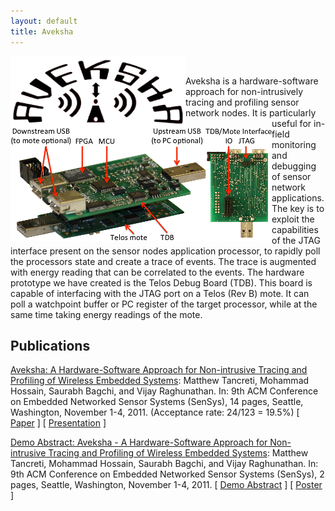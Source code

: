 ```yaml
---
layout: default
title: Aveksha
---
```


<img src="images/aveksha.png" alt="The Aveksha logo." align="left" width="280" title="Aveksha Logo" class="img"/>
<img src="images/tdb.png" alt="Photograph of the Telos Debug Board (TDB), connected to a Telos Rev B mote." align="left" title="TDB" class="img"/>
<br/>

Aveksha is a hardware-software approach for non-intrusively tracing and profiling
sensor network nodes. It is particularly useful for in-field monitoring and debugging
of sensor network applications. The key is to exploit the capabilities of the JTAG
interface present on the sensor nodes application processor, to rapidly poll the
processors state and create a trace of events. The trace is augmented with
energy reading that can be correlated to the events. The hardware prototype we have
created is the Telos Debug Board (TDB). This board is capable of interfacing with the
JTAG port on a Telos (Rev B) mote. It can poll a watchpoint buffer or PC register of
the target processor, while at the same time taking energy readings of the mote.

Publications
------------

[Aveksha: A Hardware-Software Approach for Non-intrusive Tracing and Profiling of
Wireless Embedded Systems](aveksha.html): Matthew Tancreti, Mohammad Hossain, Saurabh Bagchi,
and Vijay Raghunathan. In: 9th ACM Conference on Embedded Networked Sensor Systems (SenSys),
14 pages, Seattle, Washington, November 1-4, 2011. (Acceptance rate: 24/123 = 19.5%)
\[ [Paper](documents/aveksha-sensys2011.pdf) \]
\[ [Presentation](documents/presentation-aveksha-sensys2011.pdf) \]

[Demo Abstract: Aveksha - A Hardware-Software Approach for Non-intrusive Tracing and Profiling of
Wireless Embedded Systems](aveksha.html): Matthew Tancreti, Mohammad Hossain, Saurabh Bagchi,
and Vijay Raghunathan. In: 9th ACM Conference on Embedded Networked Sensor Systems (SenSys),
2 pages, Seattle, Washington, November 1-4, 2011.
\[ [Demo Abstract](documents/demo-aveksha-sensys2011.pdf) \]
\[ [Poster](documents/poster-aveksha-sensys2011.pdf) \]

